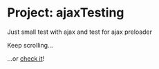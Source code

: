 # Project: ajaxTesting

Just small test with ajax and test for ajax preloader

Keep scrolling...

...or [check it](https://kamilrogala.github.io/ajaxTesting/)!